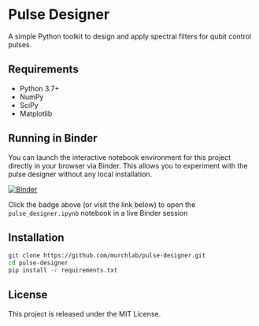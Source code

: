 # Pulse Designer

A simple Python toolkit to design and apply spectral filters for qubit control pulses.

## Requirements

- Python 3.7+
- NumPy
- SciPy
- Matplotlib

## Running in Binder

You can launch the interactive notebook environment for this project directly in your browser via Binder. This allows you to experiment with the pulse designer without any local installation.

[![Binder](https://mybinder.org/badge_logo.svg)](https://mybinder.org/v2/gh/murchlab/pulse-designer/HEAD?urlpath=%2Fdoc%2Ftree%2Fpulse_designer.ipynb)

Click the badge above (or visit the link below) to open the `pulse_designer.ipynb` notebook in a live Binder session

## Installation

```bash
git clone https://github.com/murchlab/pulse-designer.git
cd pulse-designer
pip install -r requirements.txt
```

## License

This project is released under the MIT License.

